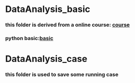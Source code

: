 # DataAnalysis_basic
### this folder is derived from a online course: [course](https://www.bilibili.com/video/BV1HJ411j7NG)
### python basic:[basic](https://blog.csdn.net/qxyloveyy/article/details/115278014)

# DataAnalysis_case
### this folder is used to save some running case
